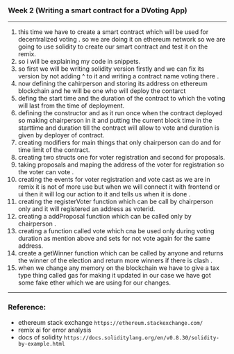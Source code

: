 ### Week 2 (Writing a smart contract for a DVoting App)
---
1. this time we have to create a smart contract which will be used for decentralized voting . so we are doing it on ethereum network so we are going to use solidity to create our smart contract and test it on the remix. 
2. so i will be explaining my code in snippets.
3. so first we will be writing solidity version firstly and we can fix its version by not adding ^ to it and writing a contract name voting there . 
4. now defining the cahirperson and storing its address on ethereum blockchain and he will be one who will deploy the contarct 
5. defing the start time and the duration of the contract to which the voting will last from the time of deployment.
6. defining the constructor and as it run once when the contract deployed so making chairperson in it and putting the current block time in the starttime and duration till the contract will allow to vote and duration is given by deployer of contract. 
7. creating modifiers for main things that only chairperson can do and for time limit of the contract.
8. creating two structs one for voter registration and second for proposals.
9. taking proposals and maping the address of the voter for registration so the voter can vote .
10. creating the events for voter registration and vote cast as we are in remix it is not of more use but when we will connect it with frontend or ui then it will log our action to it and tells us when it is done . 
11. creating the registerVoter function which can be call by chairperson only and it will registered an address as voterid.
12. creating a addProposal function  which can be called only by chairperson .
13. creating a function called vote which cna be used only during voting duration as mention above and sets for not vote again for the same address.
14. create a getWinner function which can be called by anyone and returns the winner of the election and return more winners if there is clash .
15. when we change any memory on the blockchain we have to give a tax type thing called gas for making it updated in our case we have got some fake ether which we are using for our changes.
---
### Reference:
* ethereum stack exchange ```https://ethereum.stackexchange.com/```
* remix ai for error analysis
* docs of solidity ```https://docs.soliditylang.org/en/v0.8.30/solidity-by-example.html```